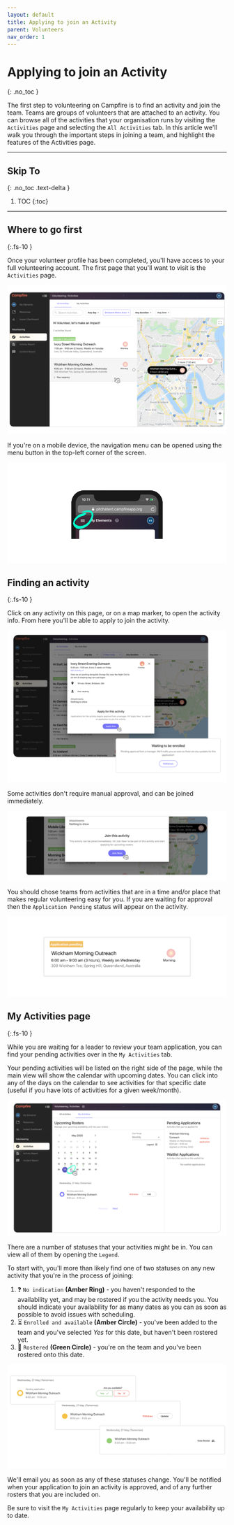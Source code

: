 ```yaml
---
layout: default
title: Applying to join an Activity
parent: Volunteers
nav_order: 1
---
```


# Applying to join an Activity
{: .no_toc }

The first step to volunteering on Campfire is to find an activity and join the team. Teams are groups of volunteers that are attached to an activity. You can browse all of the activities that your organisation runs by visiting the `Activities` page and selecting the `All Activities` tab. In this article we'll walk you through the important steps in joining a team, and highlight the features of the Activities page.

---

## Skip To
{: .no_toc .text-delta }

1. TOC
{:toc}

---

## Where to go first
{:.fs-10 }

Once your volunteer profile has been completed, you'll have access to your full volunteering account. The first page that you'll want to visit is the `Activities` page.

<!-- If this is your first time on Campfire, you'll also be greeted with an onboarding checklist `[1]`. You can open the onboarding checklist at any time, and click on the active step - which will be marked with a blue button `[2]` - to be taken to the right place. -->

![Landing on the All Activities page](./assets/applying-to-join-a-team/all-activities-landing-all-activities.png)

If you're on a mobile device, the navigation menu can be opened using the menu button in the top-left corner of the screen.

![Finding the navigation menu on mobile](./assets/applying-to-join-a-team/phone-nav.png)

## Finding an activity
{:.fs-10 }

Click on any activity on this page, or on a map marker, to open the activity info. From here you'll be able to apply to join the activity.

![Some activities require you to apply and then wait to be enrolled](./assets/applying-to-join-a-team/apply-for-activity.png)

Some activities don't require manual approval, and can be joined immediately.

![You can join certain activities instantly](./assets/applying-to-join-a-team/join-now.png)

You should chose teams from activities that are in a time and/or place that makes regular volunteering easy for you. If you are waiting for approval then the `Application Pending` status will appear on the activity.

![An activity that you've applied to join will show an 'Application Pending' status label](./assets/applying-to-join-a-team/pending-activity.png)

## My Activities page
{:.fs-10 }

While you are waiting for a leader to review your team application, you can find your pending activities over in the `My Activities` tab.

Your pending activities will be listed on the right side of the page, while the main view will show the calendar with upcoming dates. You can click into any of the days on the calendar to see activities for that specific date (useful if you have lots of activities for a given week/month).

![Your my activities page with an application pending](./assets/applying-to-join-a-team/my-activities-page-with-pending.png)

There are a number of statuses that your activities might be in. You can view all of them by opening the `Legend`.

To start with, you'll more than likely find one of two statuses on any new activity that you're in the process of joining:

1. ❓ `No indication` **(Amber Ring)** - you haven't responded to the availability yet, and may be rostered if you the activity needs you. You should indicate your availability for as many dates as you can as soon as possible to avoid issues with scheduling.
1. ⏳ `Enrolled and available` **(Amber Circle)** - you've been added to the team and you've selected _Yes_ for this date, but haven't been rostered yet.
1. 🎉 `Rostered` **(Green Circle)** - you're on the team and you've been rostered onto this date.

![pending, enrolled, and rostered statuses on an activity on the my activities page](./assets/applying-to-join-a-team/statuss.png)

We'll email you as soon as any of these statuses change. You'll be notified when your application to join an activity is approved, and of any further rosters that you are included on.

Be sure to visit the `My Activities` page regularly to keep your availability up to date.
